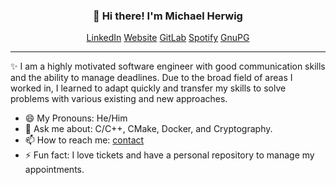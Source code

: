 <h3 align="center">👋 Hi there! I'm Michael Herwig</h3>
<p align="center">
  <a href="https://www.linkedin.com/in/herwigm">LinkedIn</a>
  <a href="https://michael-herwig.de">Website</a>
  <a href="https://gitlab.com/michael-herwig">GitLab</a>
  <a href="https://open.spotify.com/user/1170878827?si=9c507e1cf5684d2a">Spotify</a>
  <a href="http://gpg.michael-herwig.de/4F13A42A1FD03DF1B032ED556BFDD4BFED9D08DF.gpg">GnuPG</a>
</p>

---
✨ I am a highly motivated software engineer with good communication skills and the ability to manage deadlines. Due to the broad field of areas I worked in, I learned to adapt quickly and transfer my skills to solve problems with various existing and new approaches.

- 😄 My Pronouns: He/Him   
- 💬 Ask me about: C/C++, CMake, Docker, and Cryptography.
- 📫 How to reach me: [contact](mailto:contact@michael-herwig.de)
- ⚡ Fun fact: I love tickets and have a personal repository to manage my appointments.
